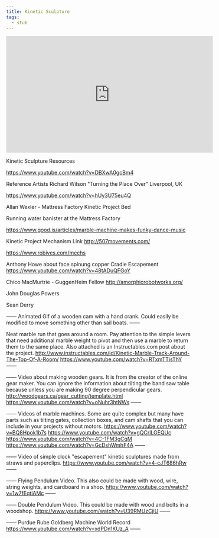 ```yaml
---
title: Kinetic Sculpture
tags:
  - stub
---
```


<div class="iframe-16-9-container">
<iframe class="youTubeIframe" width="560" height="315" src="https://www.youtube.com/embed/78KAipp2Z2o?si=9dKBAH-hrjueiSfg" title="YouTube video player" frameborder="0" allow="accelerometer; autoplay; clipboard-write; encrypted-media; gyroscope; picture-in-picture; web-share" allowfullscreen></iframe>
</div>

Kinetic Sculpture Resources

https://www.youtube.com/watch?v=DBXwA0gcBm4

Reference Artists Richard Wilson "Turning the Place Over" Liverpool, UK

https://www.youtube.com/watch?v=hUy3U75eu4Q

Allan Wexler - Mattress Factory Kinetic Project Bed

Running water banister at the Mattress Factory

https://www.good.is/articles/marble-machine-makes-funky-dance-music

Kinetic Project Mechanism Link
http://507movements.com/

https://www.robives.com/mechs

Anthony Howe about face spinung copper
Cradle Escapement
https://www.youtube.com/watch?v=48tADuQFGoY

Chico MacMurtrie - GuggenHeim Fellow
http://amorphicrobotworks.org/

John Douglas Powers

Sean Derry

——
Animated Gif of a wooden cam with a hand crank. Could easily be modified to move something other than sail boats.
——

Neat marble run that goes around a room. Pay attention to the simple levers that need additional marble weight to pivot and then use a marble to return them to the same place. Also attached is an Instructables.com post about the project.
http://www.instructables.com/id/Kinetic-Marble-Track-Around-The-Top-Of-A-Room/
https://www.youtube.com/watch?v=RTxmTTisThY
——

——
Video about making wooden gears. It is from the creator of the online gear maker. You can ignore the information about tilting the band saw table because unless you are making 90 degree perpendicular gears.
http://woodgears.ca/gear_cutting/template.html
https://www.youtube.com/watch?v=oNuhr3htNWs
——

——
Videos of marble machines. Some are quite complex but many have parts such as tilting gates, collection boxes, and cam shafts that you can include in your projects without motors.
https://www.youtube.com/watch?v=BQ8Hpok1b7s
https://www.youtube.com/watch?v=gQCrlLGEQUc
https://www.youtube.com/watch?v=4C-1FM3gCqM
https://www.youtube.com/watch?v=GcDshWmhF4A
——

——
Video of simple clock "escapement" kinetic sculptures made from straws and paperclips.
https://www.youtube.com/watch?v=4-cJT686hRw
——

——
Flying Pendulum Video. This also could be made with wood, wire, string weights, and cardboard in a shop.
https://www.youtube.com/watch?v=1w7fEqtlAMc
——

——
Double Pendulum Video. This could be made with wood and bolts in a woodshop.
https://www.youtube.com/watch?v=U39RMUzCjiU
——

——
Purdue Rube Goldberg Machine World Record
https://www.youtube.com/watch?v=xdPDn1KUz_A
——
